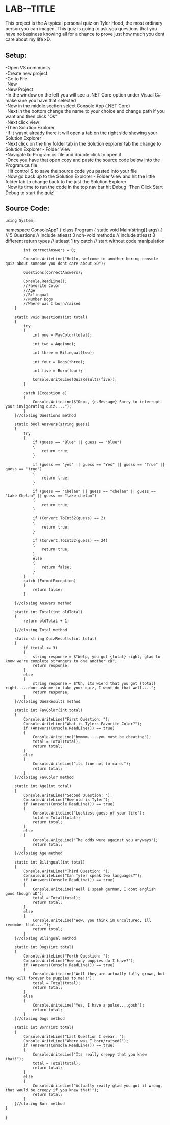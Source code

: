 # LAB--TITLE

This project is the A typical personal quiz on Tyler Hood, the most ordinary person you can imagen.  This quiz is going to ask you questions that you have no business knowing
all for a chance to prove just how much you dont care about my life xD.

Setup: 
- 
-Open VS community   
-Create new project   
-Go to File  
-New  
-New Project  
-In the window on the left you will see a .NET Core option under Visual C# make sure you have that selected  
-Now in the middle section select Console App (.NET Core)  
-Next in the bottom change the name to your choice and change path if you want and then click "Ok"  
-Next click view  
-Then Solution Explorer  
-If it wasnt already there it will open a tab on the right side showing your Solution Explorer  
-Next click on the tiny folder tab in the Solution explorer tab the change to Solution Explorer - Folder View  
-Navigate to Program.cs file and double click to open it  
-Once you have that open copy and paste the source code below into the Program.cs file    
-Hit control S to save the source code you pasted into your file  
-Now go back up to the Solution Explorer - Folder View and hit the little folder tab to change back to the just the Solution Explorer  
-Now its time to run the code in the top nav bar hit Debug
-Then Click Start Debug to start the quiz!

Source Code:  
-
    using System;

namespace ConsoleApp1
{
    class Program
    {
        static void Main(string[] args)
        {
            // 5 Questions
            // include atleast 3 non-void methods
            // include atleast 3 different return types
            // atleast 1 try catch
            // start without code manipulation

            int correctAnswers = 0;

            Console.WriteLine("Hello, welcome to another boring console quiz about someone you dont care about xD");

            Questions(correctAnswers);

            Console.ReadLine();
            //Favorite Color
            //Age
            //Bilingual
            //Number Dogs
            //Where was I born/raised
        }

        static void Questions(int total)
        {
            try
            {
                int one = FavColor(total);

                int two = Age(one);

                int three = Bilingual(two);

                int four = Dogs(three);

                int five = Born(four);

                Console.WriteLine(QuizResults(five));
            }

            catch (Exception e)
            {
                Console.WriteLine($"Oops, {e.Message} Sorry to interrupt your invigorating quiz....");
            }
        }//closing Questions method

        static bool Answers(string guess)
        {
            try
            {
                if (guess == "Blue" || guess == "blue")
                {
                    return true;
                }

                if (guess == "yes" || guess == "Yes" || guess == "True" || guess == "true")
                {
                    return true;
                }

                if (guess == "Chelan" || guess == "chelan" || guess == "Lake Chelan" || guess == "lake chelan")
                {
                    return true;
                }

                if (Convert.ToInt32(guess) == 2)
                {
                    return true;
                }

                if (Convert.ToInt32(guess) == 24)
                {
                    return true;
                }
                else
                {
                    return false;
                }
            }
            catch (FormatException)
            {
                return false;
            }

        }//closing Answers method
        
        static int Total(int oldTotal)
        {
            return oldTotal + 1;

        }//closing Total method

        static string QuizResults(int total)
        {
            if (total <= 3)
            {
                string response = $"Welp, you got {total} right, glad to know we're complete strangers to one another xD";
                return response;
            }
            else
            {
                string response = $"Uh, its wierd that you got {total} right.....dont ask me to take your quiz, I wont do that well....";
                return response;
            }
        }//closing QuezResults method

        static int FavColor(int total)
        {
            Console.WriteLine("First Question: ");
            Console.WriteLine("What is Tylers Favorite Color?");
            if (Answers(Console.ReadLine()) == true)
            {
                Console.WriteLine("hmmmm.....you must be cheating");
                total = Total(total);
                return total;
            }
            else
            {
                Console.WriteLine("its fine not to care.");
                return total;
            }
        }//closing FavColor method

        static int Age(int total)
        {
            Console.WriteLine("Second Question: ");
            Console.WriteLine("How old is Tyler");
            if (Answers(Console.ReadLine()) == true)
            {
                Console.WriteLine("Luckiest guess of your life");
                total = Total(total);
                return total;
            }
            else
            {
                Console.WriteLine("The odds were against you anyways");
                return total;
            }
        }//closing Age method

        static int Bilingual(int total)
        {
            Console.WriteLine("Third Question: ");
            Console.WriteLine("Can Tyler speak two languages?");
            if (Answers(Console.ReadLine()) == true)
            {
                Console.WriteLine("Well I speak german, I dont english good though xD");
                total = Total(total);
                return total;
            }
            else
            {
                Console.WriteLine("Wow, you think im uncultured, ill remember that....");
                return total;
            }
        }//closing Bilingual method

        static int Dogs(int total)
        {
            Console.WriteLine("Forth Question: ");
            Console.WriteLine("How many puppies do I have?");
            if (Answers(Console.ReadLine()) == true)
            {
                Console.WriteLine("Well they are actually fully grown, but they will forever be puppies to me!!");
                total = Total(total);
                return total;
            }
            else
            {
                Console.WriteLine("Yes, I have a pulse....gosh");
                return total;
            }
        }//closing Dogs method

        static int Born(int total)
        {
            Console.WriteLine("Last Question I swear: ");
            Console.WriteLine("Where was I born/raised?");
            if (Answers(Console.ReadLine()) == true)
            {
                Console.WriteLine("Its really creepy that you knew that!");
                total = Total(total);
                return total;
            }
            else
            {
                Console.WriteLine("Actually really glad you got it wrong, that would be creepy if you knew that!");
                return total;
            }
        }//closing Born method
    }
}
